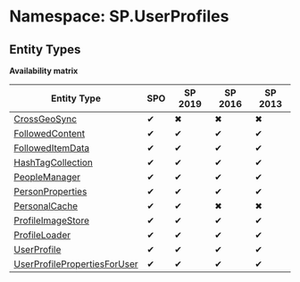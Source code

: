 # Namespace: SP.UserProfiles
## Entity Types

**Availability matrix**

Entity Type | SPO | SP 2019 | SP 2016 | SP 2013
----------|-----|---------|---------|--------
[CrossGeoSync](./EntityTypes/CrossGeoSync) | ✔ | ✖ | ✖ | ✖
[FollowedContent](./EntityTypes/FollowedContent) | ✔ | ✔ | ✔ | ✔
[FollowedItemData](./EntityTypes/FollowedItemData) | ✔ | ✔ | ✔ | ✔
[HashTagCollection](./EntityTypes/HashTagCollection) | ✔ | ✔ | ✔ | ✔
[PeopleManager](./EntityTypes/PeopleManager) | ✔ | ✔ | ✔ | ✔
[PersonProperties](./EntityTypes/PersonProperties) | ✔ | ✔ | ✔ | ✔
[PersonalCache](./EntityTypes/PersonalCache) | ✔ | ✔ | ✖ | ✖
[ProfileImageStore](./EntityTypes/ProfileImageStore) | ✔ | ✔ | ✔ | ✔
[ProfileLoader](./EntityTypes/ProfileLoader) | ✔ | ✔ | ✔ | ✔
[UserProfile](./EntityTypes/UserProfile) | ✔ | ✔ | ✔ | ✔
[UserProfilePropertiesForUser](./EntityTypes/UserProfilePropertiesForUser) | ✔ | ✔ | ✔ | ✔

